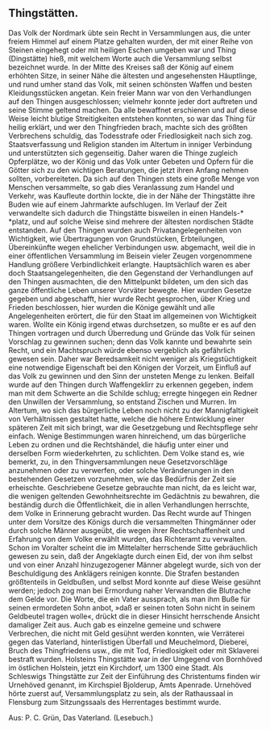 <h2>Thingstätten.</h2>

Das Volk der Nordmark übte sein Recht in Versammlungen aus,
die unter freiem Himmel auf einem Platze gehalten wurden,
der mit einer Reihe von Steinen eingehegt oder mit heiligen Eschen
umgeben war und Thing (Dingstätte) hieß, mit welchem Worte auch
die Versammlung selbst bezeichnet wurde. In der Mitte des Kreises
saß der König auf einem erhöhten Sitze, in seiner Nähe die ältesten
und angesehensten Häuptlinge, und rund umher stand das Volk,
mit seinen schönsten Waffen und besten Kleidungsstücken angetan.
Kein freier Mann war von den Verhandlungen auf den Thingen
ausgeschlossen; vielmehr konnte jeder dort auftreten und seine Stimme
geltend machen. Da alle bewaffnet erschienen und auf diese Weise
leicht blutige Streitigkeiten entstehen konnten, so war das Thing
für heilig erklärt, und wer den Thingfrieden brach, machte sich des
größten Verbrechens schuldig, das Todesstrafe oder Friedlosigkeit
nach sich zog. Staatsverfassung und Religion standen im Altertum
in inniger Verbindung und unterstützten sich gegenseitig. Daher
waren die Thinge zugleich Opferplätze, wo der König und das Volk
unter Gebeten und Opfern für die Götter sich zu den wichtigen Beratungen,
die jetzt ihren Anfang nehmen sollten, vorbereiteten. Da
sich auf den Thingen stets eine große Menge von Menschen versammelte,
so gab dies Veranlassung zum Handel und Verkehr, was
Kaufleute dorthin lockte, die in der Nähe der Thingstätte ihre Buden
wie auf einem Jahrmarkte aufschlugen. Im Verlauf der Zeit verwandelte
sich dadurch die Thingstätte bisweilen in einen Handels-* 
*platz, und auf solche Weise sind mehrere der ältesten nordischen
Städte entstanden. Auf den Thingen wurden auch Privatangelegenheiten
von Wichtigkeit, wie Übertragungen von Grundstücken, Erbteilungen,
Übereinkünfte wegen ehelicher Verbindungen usw. abgemacht,
weil die in einer öffentlichen Versammlung im Beisein
vieler Zeugen vorgenommene Handlung größere Verbindlichkeit erlangte.
Hauptsächlich waren es aber doch Staatsangelegenheiten,
die den Gegenstand der Verhandlungen auf den Thingen ausmachten,
die den Mittelpunkt bildeten, um den sich das ganze öffentliche
Leben unserer Vorväter bewegte. Hier wurden Gesetze gegeben und
abgeschafft, hier wurde Recht gesprochen, über Krieg und Frieden
beschlossen, hier wurden die Könige gewählt und alle Angelegenheiten
erörtert, die für den Staat im allgemeinen von Wichtigkeit
waren. Wollte ein König irgend etwas durchsetzen, so mußte er
es auf den Thingen vortragen und durch Überredung und Gründe
das Volk für seinen Vorschlag zu gewinnen suchen; denn das Volk
kannte und bewahrte sein Recht, und ein Machtspruch würde ebenso
vergeblich als gefährlich gewesen sein. Daher war Beredsamkeit
nicht weniger als Kriegstüchtigkeit eine notwendige Eigenschaft bei
den Königen der Vorzeit, um Einfluß auf das Volk zu gewinnen
und den Sinn der unsteten Menge zu lenken. Beifall wurde auf
den Thingen durch Waffengeklirr zu erkennen gegeben, indem man
mit dem Schwerte an die Schilde schlug; erregte hingegen ein Redner
den Unwillen der Versammlung, so entstand Zischen und Murren.
Im Altertum, wo sich das bürgerliche Leben noch nicht zu der
Mannigfaltigkeit von Verhältnissen gestaltet hatte, welche die höhere
Entwicklung einer späteren Zeit mit sich bringt, war die Gesetzgebung
und Rechtspflege sehr einfach. Wenige Bestimmungen waren
hinreichend, um das bürgerliche Leben zu ordnen und die Rechtshändel,
die häufig unter einer und derselben Form wiederkehrten,
zu schlichten. Dem Volke stand es, wie bemerkt, zu, in den 
Thingversammlungen neue Gesetzvorschläge anzunehmen oder zu verwerfen,
oder solche Veränderungen in den bestehenden Gesetzen vorzunehmen,
wie das Bedürfnis der Zeit sie erheischte. Geschriebene Gesetze
gebrauchte man nicht, da es leicht war, die wenigen geltenden 
Gewohnheitsrechte im Gedächtnis zu bewahren, die beständig durch
die Öffentlichkeit, die in allen Verhandlungen herrschte, dem Volke
in Erinnerung gebracht wurden. Das Recht wurde auf Thingen
unter dem Vorsitze des Königs durch die versammelten Thingmänner 
oder durch solche Männer ausgeübt, die wegen ihrer Rechtschaffenheit
und Erfahrung von dem Volke erwählt wurden, das Richteramt
zu verwalten. Schon im Voralter scheint die im Mittelalter
herrschende Sitte gebräuchlich gewesen zu sein, daß der Angeklagte
durch einen Eid, der von ihm selbst und von einer Anzahl hinzugezogener
Männer abgelegt wurde, sich von der Beschuldigung des
Anklägers reinigen konnte. Die Strafen bestanden größtenteils in
Geldbußen, und selbst Mord konnte auf diese Weise gesühnt werden;
jedoch zog man bei Ermordung naher Verwandten die Blutrache
dem Gelde vor. Die Worte, die ein Vater aussprach, als man ihm
Buße für seinen ermordeten Sohn anbot, »daß er seinen toten Sohn
nicht in seinem Geldbeutel tragen wolle«, drückt die in dieser Hinsicht
herrschende Ansicht damaliger Zeit aus. Auch gab es einzelne
gemeine und schwere Verbrechen, die nicht mit Geld gesühnt werden
konnten, wie Verräterei gegen das Vaterland, hinterlistigen Überfall
und Meuchelmord, Dieberei, Bruch des Thingfriedens usw.,
die mit Tod, Friedlosigkeit oder mit Sklaverei bestraft wurden.
Holsteins Thingstätte war in der Umgegend von <span class="g">Bornhöved</span> im
östlichen Holstein, jetzt ein Kirchdorf, um 1300 eine Stadt. Als
Schleswigs Thingstätte zur Zeit der Einführung des Christentums
finden wir Urnehöved genannt, im Kirchspiel Bjolderup, Amts Apenrade.
Urnehöved hörte zuerst auf, Versammlungsplatz zu sein, als
der Rathaussaal in Flensburg zum Sitzungssaals des Herrentages
bestimmt wurde.

<div class="source">Aus: P. C. Grün, Das Vaterland. (Lesebuch.)</div>


